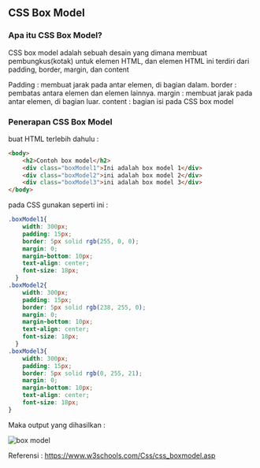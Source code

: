 ## CSS Box Model

### Apa itu CSS Box Model?

CSS box model adalah sebuah desain yang dimana membuat pembungkus(kotak) untuk elemen HTML, dan elemen HTML ini terdiri dari padding, border, margin, dan content

Padding : membuat jarak pada antar elemen, di bagian dalam.
border  : pembatas antara elemen dan elemen lainnya.
margin  : membuat jarak pada antar elemen, di bagian luar.
content : bagian isi pada CSS box model

### Penerapan CSS Box Model

buat HTML terlebih dahulu :

```html
<body>
    <h2>Contoh box model</h2>
    <div class="boxModel1">Ini adalah box model 1</div>
    <div class="boxModel2">ini adalah box model 2</div>  
    <div class="boxModel3">ini adalah box model 3</div>  
</body>
```
pada CSS gunakan seperti ini :

```css
.boxModel1{
    width: 300px;
    padding: 15px;
    border: 5px solid rgb(255, 0, 0);
    margin: 0;
    margin-bottom: 10px;
    text-align: center;
    font-size: 18px;
  }
.boxModel2{
    width: 300px;
    padding: 15px;
    border: 5px solid rgb(238, 255, 0);
    margin: 0;
    margin-bottom: 10px;
    text-align: center;
    font-size: 18px;
  }
.boxModel3{
    width: 300px;
    padding: 15px;
    border: 5px solid rgb(0, 255, 21);
    margin: 0;
    margin-bottom: 10px;
    text-align: center;
    font-size: 18px;
}
```
Maka output yang dihasilkan :

![box model](https://user-images.githubusercontent.com/89055857/137605450-f21c84b8-d34f-46f3-89d1-4f74cfbd3ff6.PNG)

Referensi : https://www.w3schools.com/Css/css_boxmodel.asp
